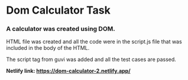 # Dom Calculator Task
### A calculator was created using DOM.
HTML file was created and all the code were in the script.js file that was included in the body of the HTML.

The script tag from guvi was added and all the test cases are passed.

<b>Netlify link:<b> https://dom-calculator-2.netlify.app/
